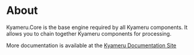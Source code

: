 # About
Kyameru.Core is the base engine required by all Kyameru components. It allows you to chain together Kyameru components for processing.

More documentation is available at the [Kyameru Documentation Site](https://djsuperchief.github.io/Kyameru/)